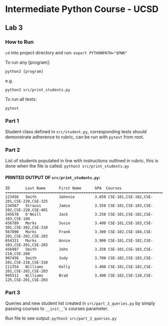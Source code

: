 # Intermediate Python Course - UCSD

## Lab 3

### How to Run

`cd` into project directory and run: `export PYTHONPATH="$PWD"`

To run any [program]:

`python3 [program]`

e.g.

`python3 src/print_students.py`

To run all tests:

`pytest`


### Part 1

Student class defined in `src/student.py`, corresponding tests should demonstrate adherence to rubric, can be run with `pytest` from root. 

### Part 2 

List of students populated in line with instructions outlined in rubric, this is done when the file is called: `python3 src/print_students.py` 

#### PRINTED OUTPUT OF `src/print_students.py`: 


    ID       Last Name      First Name      GPA  Courses
    ==========================================================================================
    123456   Smith          Johnnie         3.650 CSE-101,CSE-102,CSE-201,CSE-220,CSE-325
    234567   Strauss        Jamie           3.550 CSE-101,CSE-103,CSE-202,CSE-220,CSE-401
    345678   O'Neill        Jack            3.250 CSE-101,CSE-102,CSE-103,CSE-104
    456789   Marks          Susie           3.400 CSE-101,CSE-103,CSE-301,CSE-302,CSE-310
    567890   Marks          Frank           3.300 CSE-102,CSE-104,CSE-201,CSE-202,CSE-203
    654321   Marks          Annie           3.900 CSE-101,CSE-102,CSE-103,CSE-201,CSE-203
    456987   Smith          John            3.250 CSE-101,CSE-103,CSE-210,CSE-260
    987456   Smith          Judy            3.700 CSE-102,CSE-103,CSE-201,CSE-210,CSE-310
    111354   Williams       Kelly           3.400 CSE-101,CSE-102,CSE-201,CSE-202,CSE-203
    995511   Williams       Brad            3.400 CSE-102,CSE-110,CSE-125,CSE-201,CSE-203


### Part 3

Queries and new student list created in `src/part_3_queries.py` by simply passing courses to `__init__`'s courses parameter. 

Run file to see output: `python3 src/part_3_queries.py`

